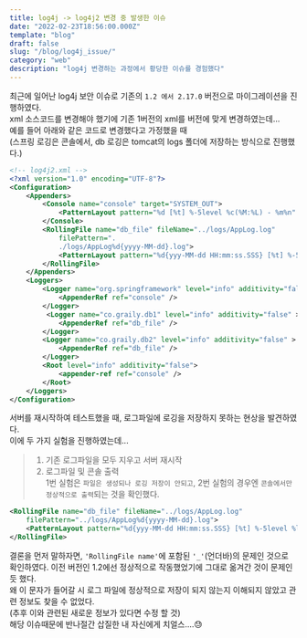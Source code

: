 ```yaml
---
title: log4j -> log4j2 변경 중 발생한 이슈
date: "2022-02-23T18:56:00.000Z"
template: "blog"
draft: false
slug: "/blog/log4j_issue/"
category: "web"
description: "log4j 변경하는 과정에서 황당한 이슈를 경험했다"
---
```


최근에 일어난 log4j 보안 이슈로 기존의 `1.2 에서 2.17.0` 버전으로 마이그레이션을 진행하였다.   
xml 소스코드를 변경해야 했기에 기존 1버전의 xml를 버전에 맞게 변경하였는데...   
예를 들어 아래와 같은 코드로 변경했다고 가정했을 때   
(스프링 로깅은 콘솔에서, db 로깅은 tomcat의 logs 폴더에 저장하는 방식으로 진행했다.)

``` xml
<!-- log4j2.xml -->
<?xml version="1.0" encoding="UTF-8"?>
<Configuration>
	<Appenders>
        <Console name="console" target="SYSTEM_OUT">
            <PatternLayout pattern="%d [%t] %-5level %c(%M:%L) - %m%n" />
        </Console>
		<RollingFile name="db_file" fileName="../logs/AppLog.log"
			filePattern=".
            ./logs/AppLog%d{yyyy-MM-dd}.log">
			<PatternLayout pattern="%d{yyy-MM-dd HH:mm:ss.SSS} [%t] %-5level %logger{36} - %msg%n" />
		</RollingFile>
	</Appenders>
	<Loggers>
        <Logger name="org.springframework" level="info" additivity="false" >
            <AppenderRef ref="console" />
        </Logger>
         <Logger name="co.graily.db1" level="info" additivity="false" >
            <AppenderRef ref="db_file" />
        </Logger>
        <Logger name="co.graily.db2" level="info" additivity="false" >
            <AppenderRef ref="db_file" />
        </Logger>
		<Root level="info" additivity="false">
			<appender-ref ref="console" />
		</Root>
	</Loggers>
</Configuration>
```

서버를 재시작하여 테스트했을 때, 로그파일에 로깅을 저장하지 못하는 현상을 발견하였다.   
이에 두 가지 실험을 진행하였는데...
> 1. 기존 로그파일을 모두 지우고 서버 재시작
> 2. 로그파일 및 콘솔 출력   
     1번 실험은 `파일은 생성되나 로깅 저장이 안되고`, 2번 실험의 경우엔 `콘솔에서만 정상적으로 출력`되는 것을 확인했다.

``` xml
<RollingFile name="db_file" fileName="../logs/AppLog.log"
	filePattern="../logs/AppLog%d{yyyy-MM-dd}.log">
	<PatternLayout pattern="%d{yyy-MM-dd HH:mm:ss.SSS} [%t] %-5level %logger{36} - %msg%n" />
</RollingFile>
```

결론을 먼저 말하자면, `'RollingFile name'`에 포함된 `'_'`(언더바)의 문제인 것으로 확인하였다.
이전 버전인 1.2에선 정상적으로 작동했었기에 그대로 옮겨간 것이 문제인 듯 했다.   
왜 이 문자가 들어갈 시 로그 파일에 정상적으로 저장이 되지 않는지 이해되지 않았고 관련 정보도 찾을 수 없었다.   
(추후 이와 관련된 새로운 정보가 있다면 수정 할 것)   
해당 이슈때문에 반나절간 삽질한 내 자신에게 치얼스....😓